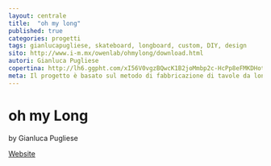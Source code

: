 ```yaml
---
layout: centrale
title:  "oh my long"
published: true
categories: progetti
tags: gianlucapugliese, skateboard, longboard, custom, DIY, design
sito: http://www.i-m.mx/owenlab/ohmylong/download.html
autori: Gianluca Pugliese
copertina: http://lh6.ggpht.com/xI56V0vgzBQwcK1B2joMmbp2c-HcPp8eFMKDHotTrf4BtP0-ZTg7pXhq2NN93HJKToruG9uE63tdz1k94HySeW_o=s796
meta: Il progetto è basato sul metodo di fabbricazione di tavole da longboard 
---
```

# oh my Long
by Gianluca Pugliese

[Website](http://www.i-m.mx/owenlab/ohmylong/home.html)
